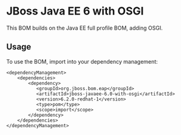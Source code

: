 JBoss Java EE 6 with OSGI
=========================

This BOM builds on the Java EE full profile BOM, adding OSGI.
  
Usage
-----

To use the BOM, import into your dependency management:

    <dependencyManagement>
        <dependencies>
            <dependency>
               <groupId>org.jboss.bom.eap</groupId>
               <artifactId>jboss-javaee-6.0-with-osgi</artifactId>
               <version>6.2.0-redhat-1</version>
               <type>pom</type>
               <scope>import</scope>
            </dependency>
        </dependencies>
    </dependencyManagement> 
